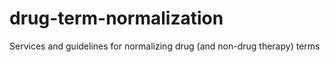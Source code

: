 # drug-term-normalization
Services and guidelines for normalizing drug (and non-drug therapy) terms
